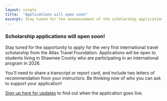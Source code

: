 ```yaml
---
layout: single
title:  "Applications will open soon"
excerpt: Stay tuned for the announcement of the scholarship application. 
---
```


### Scholarship applications will open soon!

Stay tuned for the opportunity to apply for the very first international travel scholarship from the Atlas Travel Foundation. Applications will be open to students living in Shawnee County who are participating in an international program in 2026. 

You'll need to share a transcript or report card, and include two letters of recommendation from your instructors. Be thinking now of who you can ask to support your application! 

[Sign up here for updates](https://mailchi.mp/8e010a4ececd/subscribe) to find out when the application goes live. 
